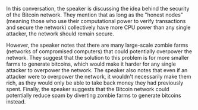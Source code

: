 In this conversation, the speaker is discussing the idea behind the security of the Bitcoin network. They mention that as long as the "honest nodes" (meaning those who use their computational power to verify transactions and secure the network) collectively have more CPU power than any single attacker, the network should remain secure. 

However, the speaker notes that there are many large-scale zombie farms (networks of compromised computers) that could potentially overpower the network. They suggest that the solution to this problem is for more smaller farms to generate bitcoins, which would make it harder for any single attacker to overpower the network. The speaker also notes that even if an attacker were to overpower the network, it wouldn't necessarily make them rich, as they would only be able to take back money they had previously spent. Finally, the speaker suggests that the Bitcoin network could potentially reduce spam by diverting zombie farms to generate bitcoins instead.